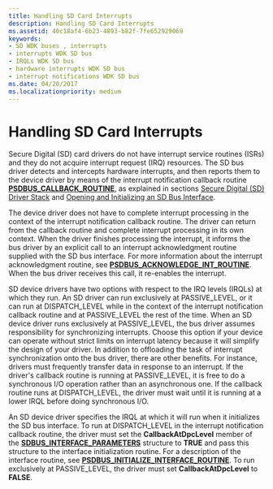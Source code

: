```yaml
---
title: Handling SD Card Interrupts
description: Handling SD Card Interrupts
ms.assetid: 40c18af4-6b23-4893-b82f-7fe652929069
keywords:
- SD WDK buses , interrupts
- interrupts WDK SD bus
- IRQLs WDK SD bus
- hardware interrupts WDK SD bus
- interrupt notifications WDK SD bus
ms.date: 04/20/2017
ms.localizationpriority: medium
---
```


# Handling SD Card Interrupts


Secure Digital (SD) card drivers do not have interrupt service routines (ISRs) and they do not acquire interrupt request (IRQ) resources. The SD bus driver detects and intercepts hardware interrupts, and then reports them to the device driver by means of the interrupt notification callback routine [**PSDBUS\_CALLBACK\_ROUTINE**](https://docs.microsoft.com/windows-hardware/drivers/ddi/ntddsd/nc-ntddsd-sdbus_callback_routine), as explained in sections [Secure Digital (SD) Driver Stack](https://docs.microsoft.com/windows-hardware/drivers/sd/sd-card-driver-stack) and [Opening and Initializing an SD Bus Interface](https://docs.microsoft.com/windows-hardware/drivers/sd/opening--initializing-and-closing-an-sd-card-bus-interface).

The device driver does not have to complete interrupt processing in the context of the interrupt notification callback routine. The driver can return from the callback routine and complete interrupt processing in its own context. When the driver finishes processing the interrupt, it informs the bus driver by an explicit call to an interrupt acknowledgment routine supplied with the SD bus interface. For more information about the interrupt acknowledgment routine, see [**PSDBUS\_ACKNOWLEDGE\_INT\_ROUTINE**](https://docs.microsoft.com/windows-hardware/drivers/ddi/ntddsd/nc-ntddsd-psdbus_acknowledge_int_routine). When the bus driver receives this call, it re-enables the interrupt.

SD device drivers have two options with respect to the IRQ levels (IRQLs) at which they run. An SD driver can run exclusively at PASSIVE\_LEVEL, or it can run at DISPATCH\_LEVEL while in the context of the interrupt notification callback routine and at PASSIVE\_LEVEL the rest of the time. When an SD device driver runs exclusively at PASSIVE\_LEVEL, the bus driver assumes responsibility for synchronizing interrupts. Choose this option if your device can operate without strict limits on interrupt latency because it will simplify the design of your driver. In addition to offloading the task of interrupt synchronization onto the bus driver, there are other benefits. For instance, drivers must frequently transfer data in response to an interrupt. If the driver's callback routine is running at PASSIVE\_LEVEL, it is free to do a synchronous I/O operation rather than an asynchronous one. If the callback routine runs at DISPATCH\_LEVEL, the driver must wait until it is running at a lower IRQL before doing synchronous I/O.

An SD device driver specifies the IRQL at which it will run when it initializes the SD bus interface. To run at DISPATCH\_LEVEL in the interrupt notification callback routine, the driver must set the **CallbackAtDpcLevel** member of the [**SDBUS\_INTERFACE\_PARAMETERS**](https://docs.microsoft.com/previous-versions/windows/hardware/drivers/ff537919(v=vs.85)) structure to **TRUE** and pass this structure to the interface initialization routine. For a description of the interface routine, see [**PSDBUS\_INITIALIZE\_INTERFACE\_ROUTINE**](https://docs.microsoft.com/windows-hardware/drivers/ddi/ntddsd/nc-ntddsd-psdbus_initialize_interface_routine). To run exclusively at PASSIVE\_LEVEL, the driver must set **CallbackAtDpcLevel** to **FALSE**.

 

 




